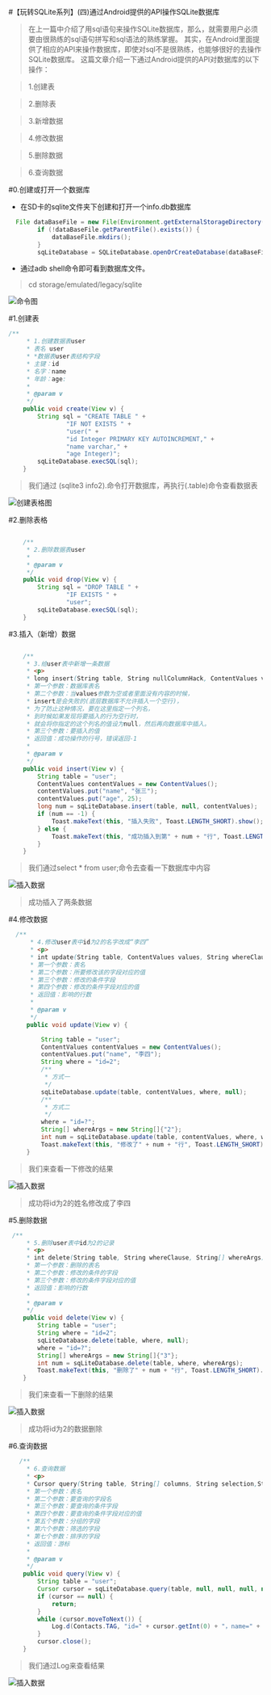 #【玩转SQLite系列】(四)通过Android提供的API操作SQLite数据库

>在上一篇中介绍了用sql语句来操作SQLite数据库，那么，就需要用户必须要由很熟练的sql语句拼写和sql语法的熟练掌握。
其实，在Android里面提供了相应的API来操作数据库，即使对sql不是很熟练，也能够很好的去操作SQLite数据库。
这篇文章介绍一下通过Android提供的API对数据库的以下操作：

>1.创建表

>2.删除表

>3.新增数据

>4.修改数据

>5.删除数据

>6.查询数据

#0.创建或打开一个数据库

 * 在SD卡的sqlite文件夹下创建和打开一个info.db数据库

```java
  File dataBaseFile = new File(Environment.getExternalStorageDirectory() + "/sqlite", Contacts.DATABASE_NAME);
        if (!dataBaseFile.getParentFile().exists()) {
            dataBaseFile.mkdirs();
        }
        sqLiteDatabase = SQLiteDatabase.openOrCreateDatabase(dataBaseFile, null);
```
* 通过adb shell命令即可看到数据库文件。

>cd storage/emulated/legacy/sqlite

![命令图](https://github.com/linglongxin24/SQLite/blob/master/screenshorts/adb_shell.png?raw=true)

#1.创建表


```java
/**
     * 1.创建数据表user
     * 表名 user
     * *数据表user表结构字段
     * 主键：id
     * 名字：name
     * 年龄：age:
     *
     * @param v
     */
    public void create(View v) {
        String sql = "CREATE TABLE " +
                "IF NOT EXISTS " +
                "user(" +
                "id Integer PRIMARY KEY AUTOINCREMENT," +
                "name varchar," +
                "age Integer)";
        sqLiteDatabase.execSQL(sql);
    }
```

>我们通过 (sqlite3 info2).命令打开数据库，再执行(.table)命令查看数据表

![创建表格图](https://github.com/linglongxin24/SQLite/blob/master/screenshorts/.table.png?raw=true)

#2.删除表格

```java

    /**
     * 2.删除数据表user
     *
     * @param v
     */
    public void drop(View v) {
        String sql = "DROP TABLE " +
                "IF EXISTS " +
                "user";
        sqLiteDatabase.execSQL(sql);
    }

```

#3.插入（新增）数据

```java

    /**
     * 3.给user表中新增一条数据
     * <p>
     * long insert(String table, String nullColumnHack, ContentValues values)
     * 第一个参数：数据库表名
     * 第二个参数：当values参数为空或者里面没有内容的时候，
     * insert是会失败的(底层数据库不允许插入一个空行)，
     * 为了防止这种情况，要在这里指定一个列名，
     * 到时候如果发现将要插入的行为空行时，
     * 就会将你指定的这个列名的值设为null，然后再向数据库中插入。
     * 第三个参数：要插入的值
     * 返回值：成功操作的行号，错误返回-1
     *
     * @param v
     */
    public void insert(View v) {
        String table = "user";
        ContentValues contentValues = new ContentValues();
        contentValues.put("name", "张三");
        contentValues.put("age", 25);
        long num = sqLiteDatabase.insert(table, null, contentValues);
        if (num == -1) {
            Toast.makeText(this, "插入失败", Toast.LENGTH_SHORT).show();
        } else {
            Toast.makeText(this, "成功插入到第" + num + "行", Toast.LENGTH_SHORT).show();
        }
    }

```

>我们通过select * from user;命令去查看一下数据库中内容

![插入数据](https://github.com/linglongxin24/SQLite/blob/master/screenshorts/sqlite_insert.png?raw=true)

>成功插入了两条数据

#4.修改数据

```java
  /**
      * 4.修改user表中id为2的名字改成“李四”
      * <p>
      * int update(String table, ContentValues values, String whereClause, String[] whereArgs)
      * 第一个参数：表名
      * 第二个参数：所要修改该的字段对应的值
      * 第三个参数：修改的条件字段
      * 第四个参数：修改的条件字段对应的值
      * 返回值：影响的行数
      *
      * @param v
      */
     public void update(View v) {

         String table = "user";
         ContentValues contentValues = new ContentValues();
         contentValues.put("name", "李四");
         String where = "id=2";
         /**
          * 方式一
          */
         sqLiteDatabase.update(table, contentValues, where, null);
         /**
          * 方式二
          */
         where = "id=?";
         String[] whereArgs = new String[]{"2"};
         int num = sqLiteDatabase.update(table, contentValues, where, whereArgs);
         Toast.makeText(this, "修改了" + num + "行", Toast.LENGTH_SHORT).show();
     }

```
>我们来查看一下修改的结果

![插入数据](https://github.com/linglongxin24/SQLite/blob/master/screenshorts/sqlite_update.png?raw=true)

>成功将id为2的姓名修改成了李四

#5.删除数据

```java
 /**
     * 5.删除user表中id为2的记录
     * <p>
     * int delete(String table, String whereClause, String[] whereArgs)
     * 第一个参数：删除的表名
     * 第二个参数：修改的条件的字段
     * 第三个参数：修改的条件字段对应的值
     * 返回值：影响的行数
     *
     * @param v
     */
    public void delete(View v) {
        String table = "user";
        String where = "id=2";
        sqLiteDatabase.delete(table, where, null);
        where = "id=?";
        String[] whereArgs = new String[]{"3"};
        int num = sqLiteDatabase.delete(table, where, whereArgs);
        Toast.makeText(this, "删除了" + num + "行", Toast.LENGTH_SHORT).show();
    }
```
>我们来查看一下删除的结果

![插入数据](https://github.com/linglongxin24/SQLite/blob/master/screenshorts/sqlite_delete.png?raw=true)

>成功将id为2的数据删除

#6.查询数据

```java
   /**
     * 6.查询数据
     * <p>
     * Cursor query(String table, String[] columns, String selection,String[] selectionArgs, String groupBy, String having,String orderBy)
     * 第一个参数：表名
     * 第二个参数：要查询的字段名
     * 第三个参数：要查询的条件字段
     * 第四个参数：要查询的条件字段对应的值
     * 第五个参数：分组的字段
     * 第六个参数：筛选的字段
     * 第七个参数：排序的字段
     * 返回值：游标
     *
     * @param v
     */
    public void query(View v) {
        String table = "user";
        Cursor cursor = sqLiteDatabase.query(table, null, null, null, null, null, null);
        if (cursor == null) {
            return;
        }
        while (cursor.moveToNext()) {
            Log.d(Contacts.TAG, "id=" + cursor.getInt(0) + "，name=" + cursor.getString(1) + "，age=" + cursor.getInt(2));
        }
        cursor.close();
    }

```

>我们通过Log来查看结果

![插入数据](https://github.com/linglongxin24/SQLite/blob/master/screenshorts/select.png?raw=true)


